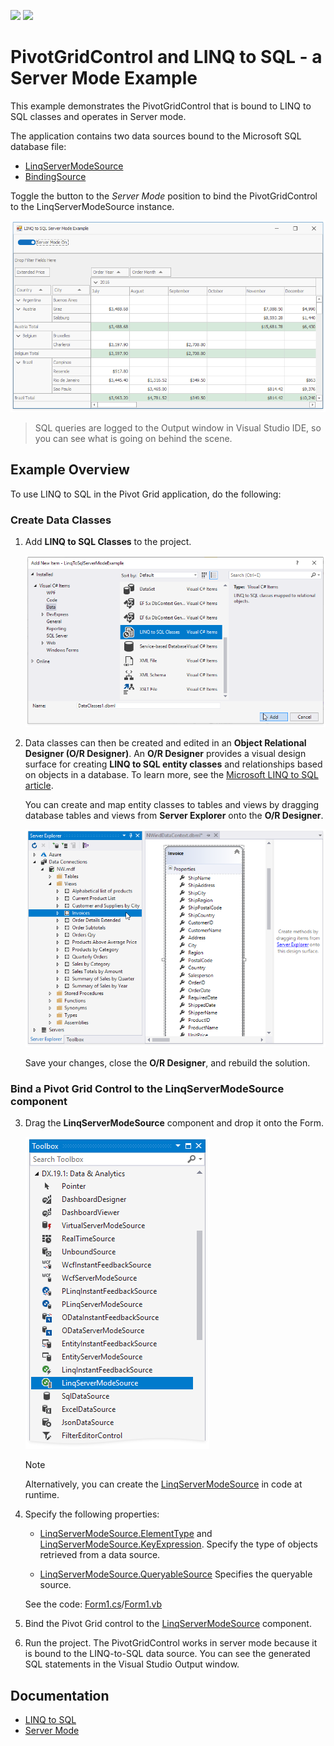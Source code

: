 <!-- default badges list -->
[![](https://img.shields.io/badge/Open_in_DevExpress_Support_Center-FF7200?style=flat-square&logo=DevExpress&logoColor=white)](https://supportcenter.devexpress.com/ticket/details/T828611)
[![](https://img.shields.io/badge/📖_How_to_use_DevExpress_Examples-e9f6fc?style=flat-square)](https://docs.devexpress.com/GeneralInformation/403183)
<!-- default badges end -->
# PivotGridControl and LINQ to SQL - a Server Mode Example

This example demonstrates the PivotGridControl that is bound to LINQ to SQL classes and operates in Server mode.

The application contains two data sources bound to the Microsoft SQL database file:

* [LinqServerModeSource](https://docs.devexpress.com/CoreLibraries/DevExpress.Data.Linq.LinqServerModeSource)
* [BindingSource](https://docs.microsoft.com/en-us/dotnet/api/system.windows.forms.bindingsource)

Toggle the button to the _Server Mode_ position to bind the PivotGridControl to the LinqServerModeSource instance.

![screenshot](./images/screenshot.png)

> SQL queries are logged to the Output window in Visual Studio IDE, so you can see what is going on behind the scene.

## Example Overview

To use LINQ to SQL in the Pivot Grid application, do the following:

### Create Data Classes

1. Add **LINQ to SQL Classes** to the project.
	
	![Server Mode LINQ  Add LINQ to SQL classes](./images/server-mode-linq-add-linq-to-sql-classes25446.png)
2. Data classes can then be created and edited in an **Object Relational Designer (O/R Designer)**. An **O/R Designer** provides a visual design surface for creating **LINQ to SQL entity classes** and relationships based on objects in a database. To learn more, see the [Microsoft LINQ to SQL article](https://docs.microsoft.com/en-us/dotnet/framework/data/adonet/sql/linq/).
	
	You can create and map entity classes to tables and views by dragging database tables and views from **Server Explorer** onto the **O/R Designer**.
	
	![Server Mode LINQ OR Designer](./images/server-mode-linq-or-designer25447.png)
	
	Save your changes, close the **O/R Designer**, and rebuild the solution.

### Bind a Pivot Grid Control to the LinqServerModeSource component

3. Drag the **LinqServerModeSource** component and drop it onto the Form. 
	
	![Server Mode Add LINQ Component](./images/server-mode-add-linq-component25462.png)

	> [!Note]
	> Alternatively, you can create the [LinqServerModeSource](https://docs.devexpress.com/CoreLibraries/DevExpress.Data.Linq.LinqServerModeSource) in code at runtime.

4. Specify the following properties:

	- [LinqServerModeSource.ElementType](https://docs.devexpress.com/CoreLibraries/DevExpress.Data.Linq.LinqServerModeSource.ElementType) and [LinqServerModeSource.KeyExpression](https://docs.devexpress.com/CoreLibraries/DevExpress.Data.Linq.LinqServerModeSource.KeyExpression).
	Specify the type of objects retrieved from a data source.

	- [LinqServerModeSource.QueryableSource](https://docs.devexpress.com/CoreLibraries/DevExpress.Data.Linq.LinqServerModeSource.QueryableSource)
 	Specifies the queryable source.

	See the code: [Form1.cs](./CS/LinqToSqlServerModeExample/Form1.cs#L15-L24)/[Form1.vb](./VB/LinqToSqlServerModeExample/Form1.vb#L14-L19)
	
5. Bind the Pivot Grid control to the [LinqServerModeSource](https://docs.devexpress.com/CoreLibraries/DevExpress.Data.Linq.LinqServerModeSource) component.

6. Run the project. The PivotGridControl works in server mode because it is bound to the LINQ-to-SQL data source. You can see the generated SQL statements in the Visual Studio Output window.

## Documentation
* [LINQ to SQL](https://docs.microsoft.com/dotnet/framework/data/adonet/sql/linq/)
* [Server Mode](https://docs.devexpress.com/WindowsForms/17856/controls-and-libraries/pivot-grid/binding-to-data/database-server-mode)
